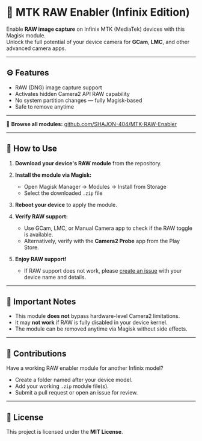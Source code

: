 # 📸 MTK RAW Enabler (Infinix Edition)

Enable **RAW image capture** on Infinix MTK (MediaTek) devices with this Magisk module.  
Unlock the full potential of your device camera for **GCam**, **LMC**, and other advanced camera apps.

---

## ⚙️ Features

- RAW (DNG) image capture support  
- Activates hidden Camera2 API RAW capability  
- No system partition changes — fully Magisk-based  
- Safe to remove anytime  

---

🔗 **Browse all modules:** [github.com/SHAJON-404/MTK-RAW-Enabler](https://github.com/SHAJON-404/MTK-RAW-Enabler)

---

## 🧪 How to Use

1. **Download your device's RAW module** from the repository.  

2. **Install the module via Magisk:**  
   - Open Magisk Manager → Modules → Install from Storage  
   - Select the downloaded `.zip` file

3. **Reboot your device** to apply the module.

4. **Verify RAW support:**  
   - Use GCam, LMC, or Manual Camera app to check if the RAW toggle is available.  
   - Alternatively, verify with the **Camera2 Probe** app from the Play Store.

5. **Enjoy RAW support!**  
   - If RAW support does not work, please [create an issue](https://github.com/SHAJON-404/MTK-RAW-Enabler/issues) with your device name and details.

---

## 🚨 Important Notes

- This module **does not** bypass hardware-level Camera2 limitations.  
- It may **not work** if RAW is fully disabled in your device kernel.  
- The module can be removed anytime via Magisk without side effects.

---

## 🤝 Contributions

Have a working RAW enabler module for another Infinix model?  
- Create a folder named after your device model.  
- Add your working `.zip` module file(s).  
- Submit a pull request or open an issue for review.

---

## 📜 License

This project is licensed under the **MIT License**.
